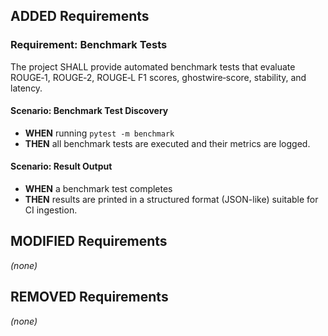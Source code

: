 ## ADDED Requirements

### Requirement: Benchmark Tests

The project SHALL provide automated benchmark tests that evaluate ROUGE‑1, ROUGE‑2, ROUGE‑L F1 scores, ghostwire‑score, stability, and latency.

#### Scenario: Benchmark Test Discovery

- **WHEN** running `pytest -m benchmark`
- **THEN** all benchmark tests are executed and their metrics are logged.

#### Scenario: Result Output

- **WHEN** a benchmark test completes
- **THEN** results are printed in a structured format (JSON-like) suitable for CI ingestion.

## MODIFIED Requirements

_(none)_

## REMOVED Requirements

_(none)_
